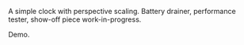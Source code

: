 A simple clock with perspective scaling.
Battery drainer, performance tester, show-off piece work-in-progress.

Demo. 

